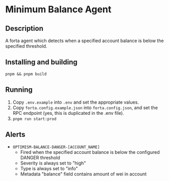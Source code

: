 # Minimum Balance Agent

## Description

A forta agent which detects when a specified account balance is below the
specified threshold.

## Installing and building

`pnpm && pnpm build`

## Running

1. Copy `.env.example` into `.env` and set the appropriate values.
2. Copy `forta.config.example.json` into `forta.config.json`, and set the RPC endpoint (yes, this is
   duplicated in the .env file).
2. `pnpm run start:prod`

## Alerts

- `OPTIMISM-BALANCE-DANGER-[ACCOUNT_NAME]`
  - Fired when the specified account balance is below the configured DANGER threshold
  - Severity is always set to "high"
  - Type is always set to "info"
  - Metadata "balance" field contains amount of wei in account
